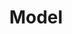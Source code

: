 ---
title: "Model"

categories: ['']

tags: ['Model']

arabic: ['برنامج', 'نموذج']

publishers: ['تطبيقات الذكاء الاصطناعي في خدمة اللغة العربية']

types: "word"

slug: ""
---